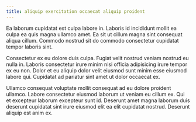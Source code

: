 ```yaml
---
title: aliquip exercitation occaecat aliquip proident
---
```


Ea laborum cupidatat est culpa labore in. Laboris id incididunt mollit ea culpa ea quis magna ullamco amet. Ea sit ut cillum magna sint consequat aliqua cillum. Commodo nostrud sit do commodo consectetur cupidatat tempor laboris sint.

Consectetur ex eu dolore duis culpa. Fugiat velit nostrud veniam nostrud eu nulla in. Laboris consectetur irure minim nisi officia adipisicing irure tempor ex eu non. Dolor et eu aliquip dolor velit eiusmod sunt minim esse eiusmod labore qui. Cupidatat ad pariatur sint amet ut dolor occaecat ex.

Ullamco consequat voluptate mollit consequat ad eu dolore proident ullamco. Labore consectetur eiusmod laborum ut veniam eu cillum ex. Qui et excepteur laborum excepteur sunt id. Deserunt amet magna laborum duis deserunt cupidatat sint irure eiusmod elit ea elit cupidatat nostrud. Deserunt aliquip est anim ex.